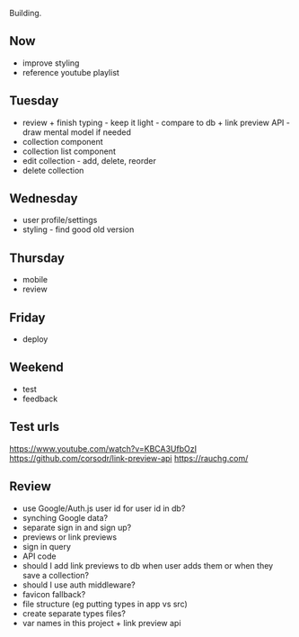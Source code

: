Building. 

## Now 
- improve styling 
- reference youtube playlist 

## Tuesday 
- review + finish typing - keep it light - compare to db + link preview API - draw mental model if needed 
- collection component 
- collection list component 
- edit collection - add, delete, reorder 
- delete collection 

## Wednesday 
- user profile/settings 
- styling - find good old version 

## Thursday 
- mobile  
- review 

## Friday 
- deploy 

## Weekend 
- test
- feedback 

## Test urls 
https://www.youtube.com/watch?v=KBCA3UfbOzI 
https://github.com/corsodr/link-preview-api 
https://rauchg.com/ 

## Review 
- use Google/Auth.js user id for user id in db?
- synching Google data?
- separate sign in and sign up?
- previews or link previews 
- sign in query
- API code 
- should I add link previews to db when user adds them or when they save a collection? 
- should I use auth middleware? 
- favicon fallback? 
- file structure (eg putting types in app vs src)
- create separate types files? 
- var names in this project + link preview api 